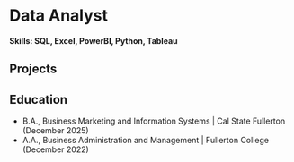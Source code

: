 # Data Analyst

#### Skills: SQL, Excel, PowerBI, Python, Tableau

## Projects

## Education
- B.A., Business Marketing and Information Systems | Cal State Fullerton (December 2025)
- A.A., Business Administration and Management | Fullerton College (December 2022)


  
